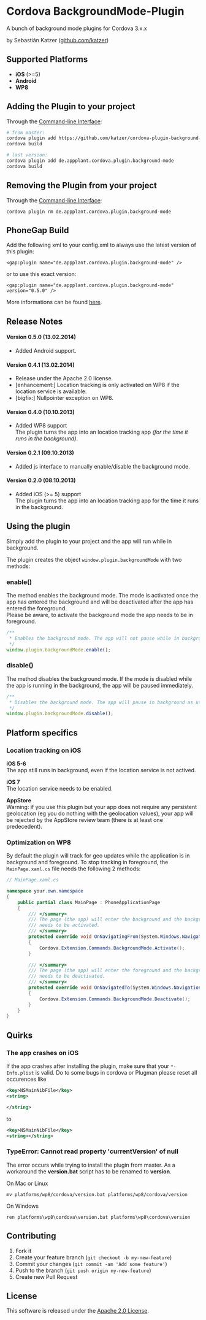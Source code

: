 Cordova BackgroundMode-Plugin
==============================

A bunch of background mode plugins for Cordova 3.x.x

by Sebastián Katzer ([github.com/katzer](https://github.com/katzer))


## Supported Platforms
- **iOS** (>=5)
- **Android**
- **WP8**


## Adding the Plugin to your project
Through the [Command-line Interface](http://cordova.apache.org/docs/en/3.0.0/guide_cli_index.md.html#The%20Command-line%20Interface):
```bash
# from master:
cordova plugin add https://github.com/katzer/cordova-plugin-background-mode.git
cordova build

# last version:
cordova plugin add de.appplant.cordova.plugin.background-mode
cordova build
```


## Removing the Plugin from your project
Through the [Command-line Interface](http://cordova.apache.org/docs/en/3.0.0/guide_cli_index.md.html#The%20Command-line%20Interface):
```
cordova plugin rm de.appplant.cordova.plugin.background-mode
```


## PhoneGap Build
Add the following xml to your config.xml to always use the latest version of this plugin:
```
<gap:plugin name="de.appplant.cordova.plugin.background-mode" />
```
or to use this exact version:
```
<gap:plugin name="de.appplant.cordova.plugin.background-mode" version="0.5.0" />
```
More informations can be found [here](https://build.phonegap.com/plugins/490).


## Release Notes
#### Version 0.5.0 (13.02.2014)
- Added Android support.

#### Version 0.4.1 (13.02.2014)
- Release under the Apache 2.0 license.
- [enhancement:] Location tracking is only activated on WP8 if the location service is available.
- [bigfix:] Nullpointer exception on WP8.

#### Version 0.4.0 (10.10.2013)
- Added WP8 support<br>
  The plugin turns the app into an location tracking app *(for the time it runs in the background)*.

#### Version 0.2.1 (09.10.2013)
- Added js interface to manually enable/disable the background mode.

#### Version 0.2.0 (08.10.2013)
- Added iOS (>= 5) support<br>
  The plugin turns the app into an location tracking app for the time it runs in the background.

## Using the plugin
Simply add the plugin to your project and the app will run while in background.

The plugin creates the object ```window.plugin.backgroundMode``` with two methods:

### enable()
The method enables the background mode. The mode is activated once the app has entered the background and will be deactivated after the app has entered the foreground.<br>
Please be aware, to activate the background mode the app needs to be in foreground.

```javascript
/**
 * Enables the background mode. The app will not pause while in background.
 */
window.plugin.backgroundMode.enable();
```

### disable()
The method disables the background mode. If the mode is disabled while the app is running in the background, the app will be paused immediately.
```javascript
/**
 * Disables the background mode. The app will pause in background as usual.
 */
window.plugin.backgroundMode.disable();
```

## Platform specifics

### Location tracking on iOS
**iOS 5-6**<br>
The app still runs in background, even if the location service is not actived.

**iOS 7**<br>
The location service needs to be enabled.

**AppStore**<br>
Warning: if you use this plugin but your app does not require any persistent geolocation (eg you do nothing with the geolocation values), your app will be rejected by the AppStore review team (there is at least one predecedent).

### Optimization on WP8
By default the plugin will track for geo updates while the application is in background and foreground. To stop tracking in foreground, the `MainPage.xaml.cs` file needs the following 2 methods:
```c#
// MainPage.xaml.cs

namespace your.own.namespace
{
    public partial class MainPage : PhoneApplicationPage
    {
        /// </summary>
        /// The page (the app) will enter the background and the background mode
        /// needs to be activated.
        /// </summary>
        protected override void OnNavigatingFrom(System.Windows.Navigation.NavigatingCancelEventArgs e)
        {
            Cordova.Extension.Commands.BackgroundMode.Activate();
        }

        /// </summary>
        /// The page (the app) will enter the foreground and the background mode
        /// needs to be deactivated.
        /// </summary>
        protected override void OnNavigatedTo(System.Windows.Navigation.NavigationEventArgs e)
        {
            Cordova.Extension.Commands.BackgroundMode.Deactivate();
        }
    }
}
```

## Quirks

### The app crashes on iOS
If the app crashes after installing the plugin, make sure that your `*-Info.plist` is valid.
Do to some bugs in cordova or Plugman please reset all occurences like
```xml
<key>NSMainNibFile</key>
<string>

</string>
```
to
```xml
<key>NSMainNibFile</key>
<string></string>
```

### TypeError: Cannot read property 'currentVersion' of null
The error occurs while trying to install the plugin from master. As a workaround the **version.bat** script has to be renamed to **version**.

On Mac or Linux
```
mv platforms/wp8/cordova/version.bat platforms/wp8/cordova/version
```
On Windows
```
ren platforms\wp8\cordova\version.bat platforms\wp8\cordova\version
```

## Contributing

1. Fork it
2. Create your feature branch (`git checkout -b my-new-feature`)
3. Commit your changes (`git commit -am 'Add some feature'`)
4. Push to the branch (`git push origin my-new-feature`)
5. Create new Pull Request

## License

This software is released under the [Apache 2.0 License](http://opensource.org/licenses/Apache-2.0).
